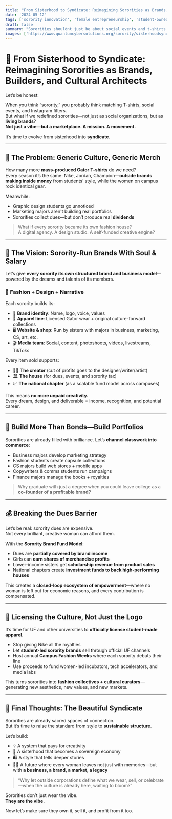 ```yaml
---
title: "From Sisterhood to Syndicate: Reimagining Sororities as Brands, Builders, and Cultural Architects"  
date: '2024-05-12'  
tags: ['sorority innovation', 'female entrepreneurship', 'student-owned fashion', 'university branding', 'creative agency', 'campus reform', 'student-led economies', 'UF fashion']  
draft: false  
summary: "Sororities shouldnt just be about social events and t-shirts. They should be creative economies—fashion houses, digital agencies, and entrepreneurial collectives where every woman is paid, every idea is honored, and sisterhood becomes syndicate-level success."  
images: ['https://www.quantumcybersolutions.org/sorority/sisterhoodsyndicate.png']  
---
```


# 💃 From Sisterhood to Syndicate: Reimagining Sororities as Brands, Builders, and Cultural Architects

Let’s be honest:

When you think “sorority,” you probably think matching T-shirts, social events, and Instagram filters.  
But what if we redefined sororities—not just as social organizations, but as **living brands**?  
**Not just a vibe—but a marketplace. A mission. A movement.**

It’s time to evolve from sisterhood into **syndicate**.

---

## 👗 The Problem: Generic Culture, Generic Merch

How many more **mass-produced Gator T-shirts** do we need?  
Every season it’s the same: Nike, Jordan, Champion—**outside brands making inside money** from students’ style, while the women on campus rock identical gear.

Meanwhile:

- Graphic design students go unnoticed  
- Marketing majors aren't building real portfolios  
- Sororities collect dues—but don’t produce real **dividends**

> What if every sorority became its own fashion house?  
> A digital agency. A design studio. A self-funded creative engine?

---

## 🎨 The Vision: Sorority-Run Brands With Soul & Salary

Let’s give **every sorority its own structured brand and business model**—powered by the dreams and talents of its members.

### 👠 Fashion + Design + Narrative

Each sorority builds its:

- 💼 **Brand identity**: Name, logo, voice, values  
- 👚 **Apparel line**: Licensed Gator wear + original culture-forward collections  
- 🖥️ **Website & shop**: Run by sisters with majors in business, marketing, CS, art, etc.  
- 🎬 **Media team**: Social, content, photoshoots, videos, livestreams, TikToks

Every item sold supports:

- 👩‍🎓 **The creator** (cut of profits goes to the designer/writer/artist)  
- 🏛️ **The house** (for dues, events, and sorority tax)  
- 📈 **The national chapter** (as a scalable fund model across campuses)

This means **no more unpaid creativity.**  
Every dream, design, and deliverable = income, recognition, and potential career.

---

## 🧠 Build More Than Bonds—Build Portfolios

Sororities are already filled with brilliance. Let’s **channel classwork into commerce**:

- Business majors develop marketing strategy  
- Fashion students create capsule collections  
- CS majors build web stores + mobile apps  
- Copywriters & comms students run campaigns  
- Finance majors manage the books + royalties

> Why graduate with just a degree when you could leave college as a **co-founder of a profitable brand?**

---

## 💰 Breaking the Dues Barrier

Let’s be real: sorority dues are expensive.  
Not every brilliant, creative woman can afford them.

With the **Sorority Brand Fund Model**:

- Dues are **partially covered by brand income**  
- Girls can **earn shares of merchandise profits**  
- Lower-income sisters get **scholarship revenue from product sales**  
- National chapters create **investment funds to back high-performing houses**

This creates a **closed-loop ecosystem of empowerment**—where no woman is left out for economic reasons, and every contribution is compensated.

---

## 📣 Licensing the Culture, Not Just the Logo

It’s time for UF and other universities to **officially license student-made apparel**.

- Stop giving Nike all the royalties  
- Let **student-led sorority brands** sell through official UF channels  
- Host annual **Campus Fashion Weeks** where each sorority debuts their line  
- Use proceeds to fund women-led incubators, tech accelerators, and media labs

This turns sororities into **fashion collectives + cultural curators**—generating new aesthetics, new values, and new markets.

---

## 👑 Final Thoughts: The Beautiful Syndicate

Sororities are already sacred spaces of connection.  
But it’s time to raise the standard from style to **sustainable structure**.

Let’s build:

- 💡 A system that pays for creativity  
- 🌱 A sisterhood that becomes a sovereign economy  
- 🛍️ A style that tells deeper stories  
- 👩‍💻 A future where every woman leaves not just with memories—but with **a business, a brand, a market, a legacy**

> “Why let outside corporations define what we wear, sell, or celebrate—when the culture is already here, waiting to bloom?”

Sororities don’t just wear the vibe.  
**They are the vibe.**

Now let’s make sure they own it, sell it, and profit from it too.
